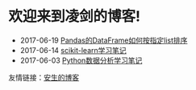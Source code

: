 # 欢迎来到凌剑的博客!

- 2017-06-19 [Pandas的DataFrame如何按指定list排序](https://tynbl.github.io/article/lj/python-gzh/pandas-sorting-by-a-custom-list)
- 2017-06-14 [scikit-learn学习笔记](https://tynbl.github.io/article/lj/python-scikit-learn/python-scikit-learn-readme)
- 2017-06-03 [Python数据分析学习笔记](https://tynbl.github.io/article/lj/python-xxxy/python-xxxy-readme)

友情链接：[安生的博客](https://blog.ansheng.me)